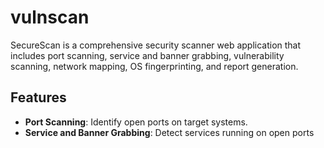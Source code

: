 # vulnscan

SecureScan is a comprehensive security scanner web application that includes port scanning, service and banner grabbing, vulnerability scanning, network mapping, OS fingerprinting, and report generation.

## Features

- **Port Scanning**: Identify open ports on target systems.
- **Service and Banner Grabbing**: Detect services running on open ports
